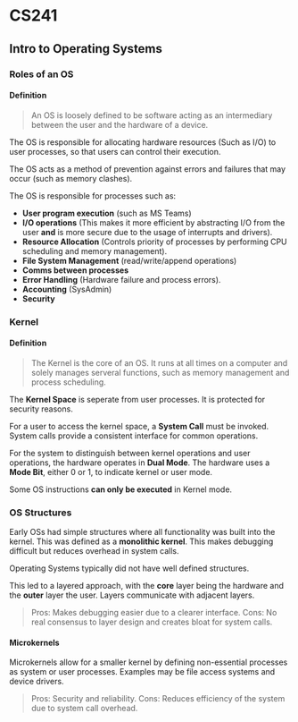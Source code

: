 # CS241

## Intro to Operating Systems

### Roles of an OS
#### Definition
> An OS is loosely defined to be software acting as an intermediary between the user and the hardware of a device.

The OS is responsible for allocating hardware resources (Such as I/O) to user processes, so that users can control their execution.

The OS acts as a method of prevention against errors and failures that may occur (such as memory clashes).

The OS is responsible for processes such as:
- **User program execution** (such as MS Teams)
- **I/O operations** (This makes it more efficient by abstracting I/O from the user **and** is more secure due to the usage of interrupts and drivers).
- **Resource Allocation** (Controls priority of processes by performing CPU scheduling and memory management).
- **File System Management** (read/write/append operations)
- **Comms between processes**
- **Error Handling** (Hardware failure and process errors).
- **Accounting** (SysAdmin)
- **Security**

### Kernel

#### Definition

> The Kernel is the core of an OS. It runs at all times on a computer and solely manages serveral functions, such as memory management and process scheduling.

The **Kernel Space** is seperate from user processes. It is protected for security reasons.

For a user to access the kernel space, a **System Call** must be invoked. System calls provide a consistent interface for common operations.

For the system to distinguish between kernel operations and user operations, the hardware operates in **Dual Mode**. The hardware uses a **Mode Bit**, either 0 or 1, to indicate kernel or user mode.

Some OS instructions **can only be executed** in Kernel mode.

### OS Structures

Early OSs had simple structures where all functionality was built into the kernel. This was defined as a **monolithic kernel**. This makes debugging difficult but reduces overhead in system calls.

Operating Systems typically did not have well defined structures.

This led to a layered approach, with the **core** layer being the hardware and the **outer** layer the user. Layers communicate with adjacent layers.

> Pros: Makes debugging easier due to a clearer interface.
> Cons: No real consensus to layer design and creates bloat for system calls.

#### Microkernels

Microkernels allow for a smaller kernel by defining non-essential processes as system or user processes. Examples may be file access systems and device drivers.

> Pros: Security and reliability.
> Cons: Reduces efficiency of the system due to system call overhead.
